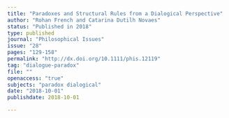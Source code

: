 ```yaml
---
title: "Paradoxes and Structural Rules from a Dialogical Perspective"
author: "Rohan French and Catarina Dutilh Novaes"
status: "Published in 2018"
type: published
journal: "Philosophical Issues"
issue: "28"
pages: "129-158"
permalink: "http://dx.doi.org/10.1111/phis.12119"
tag: "dialogue-paradox"
file: ""
openaccess: "true"
subjects: "paradox dialogical"
date: "2018-10-01"
publishdate: 2018-10-01

---
```


